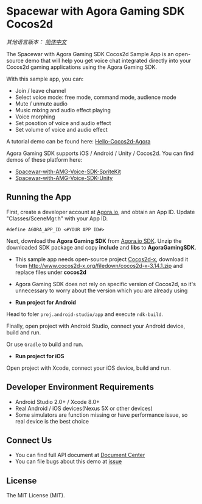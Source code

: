 # Spacewar with Agora Gaming SDK Cocos2d

*其他语言版本： [简体中文](README.md)*

The Spacewar with Agora Gaming SDK Cocos2d Sample App is an open-source demo that will help you get voice chat integrated directly into your Cocos2d gaming applications using the Agora Gaming SDK.

With this sample app, you can:

- Join / leave channel
- Select voice mode: free mode, command mode, audience mode
- Mute / unmute audio
- Music mixing and audio effect playing
- Voice morphing
- Set posotion of voice and audio effect
- Set volume of voice and audio effect

A tutorial demo can be found here: [Hello-Cocos2d-Agora](https://github.com/AgoraIO/Hello-Cocos2d-Agora)

Agora Gaming SDK supports iOS / Android / Unity / Cocos2d. You can find demos of these platform here:

- [Spacewar-with-AMG-Voice-SDK-SpriteKit](https://github.com/AgoraIO/Spacewar-with-AMG-Voice-SDK-SpriteKit)
- [Spacewar-with-AMG-Voice-SDK-Unity](https://github.com/AgoraIO/Spacewar-with-AMG-Voice-SDK-Unity)

## Running the App
First, create a developer account at [Agora.io](https://dashboard.agora.io/signin/), and obtain an App ID. Update "Classes/SceneMgr.h" with your App ID.

```
#define AGORA_APP_ID <#YOUR APP ID#>
```

Next, download the **Agora Gaming SDK** from [Agora.io SDK](https://www.agora.io/en/download/). Unzip the downloaded SDK package and copy **include** and **libs** to **AgoraGamingSDK**.

- This sample app needs open-source project [Cocos2d-x](http://www.cocos2d-x.org/), download it from http://www.cocos2d-x.org/filedown/cocos2d-x-3.14.1.zip and replace files under **cocos2d**
- Agora Gaming SDK does not rely on specific version of Cocos2d, so it's unnecessary to worry about the version which you are already using 

- **Run project for Android**

Head to foler `proj.android-studio/app` and execute `ndk-build`.

Finally, open project with Android Studio, connect your Android device, build and run.

Or use `Gradle` to build and run.

- **Run project for iOS**

Open project with Xcode, connect your iOS device, build and run.

## Developer Environment Requirements
- Android Studio 2.0+ / Xcode 8.0+
- Real Android / iOS devices(Nexus 5X or other devices)
- Some simulators are function missing or have performance issue, so real device is the best choice

## Connect Us

- You can find full API document at [Document Center](https://docs.agora.io/en/)
- You can file bugs about this demo at [issue](https://github.com/AgoraIO/Spacewar-with-AMG-Voice-SDK-Cocos2d/issues)

## License

The MIT License (MIT).

